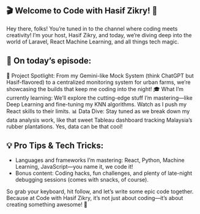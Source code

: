 ## 🎬 Welcome to Code with Hasif Zikry! 🎥
Hey there, folks! You’re tuned in to the channel where coding meets creativity! I’m your host, Hasif Zikry, and today, we’re diving deep into the world of Laravel, React Machine Learning, and all things tech magic.

## 🔧 On today’s episode:
🚀 Project Spotlight: From my Gemini-like Mock System (think ChatGPT but Hasif-flavored) to a centralized monitoring system for urban farms, we’re showcasing the builds that keep me coding into the night!
🎓 What I’m currently learning: We’ll explore the cutting-edge stuff I’m mastering—like Deep Learning and fine-tuning my KNN algorithms. Watch as I push my React skills to their limits.
📊 Data Dive: Stay tuned as we break down my data analysis work, like that sweet Tableau dashboard tracking Malaysia’s rubber plantations. Yes, data can be that cool!

## 💡 Pro Tips & Tech Tricks:
- Languages and frameworks I’m mastering: React, Python, Machine Learning, JavaScript—you name it, we code it!
- Bonus content: Coding hacks, fun challenges, and plenty of late-night debugging sessions (comes with snacks, of course).

So grab your keyboard, hit follow, and let’s write some epic code together. Because at Code with Hasif Zikry, it’s not just about coding—it’s about creating something awesome! 🎉



